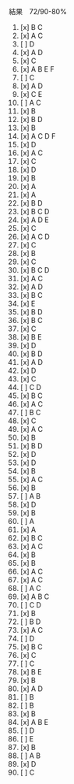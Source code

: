結果　72/90-80%
1. [x] B C 
2. [x] A C
3. [ ] D
4. [x] A D
5. [x] C
6. [x] A B E F
7. [ ] C
8. [x] A D
9. [x] C E
10. [ ] A C
11. [x] B
12. [x] B D
13. [x] B
14. [x] A C D F
15. [x] D
16. [x] A C
17. [x] C
18. [x] D
19. [x] B
20. [x] A
21. [x] A
22. [x] B D
23. [x] B C D
24. [x] A D E
25. [x] C
26. [x] A C D
27. [x] C
28. [x] B
29. [x] C
30. [x] B C D
31. [x] A C
32. [x] A D
33. [x] B C
34. [x] E
35. [x] B D
36. [x] B C
37. [x] C
38. [x] B E
39. [x] D
40. [x] B D
41. [x] A D
42. [x] D
43. [x] C
44. [ ] C D
45. [x] B C
46. [x] A C
47. [ ] B C
48. [x] C
49. [x] A C
50. [x] B
51. [x] B D
52. [x] D
53. [x] D
54. [x] B
55. [x] A C
56. [x] B 
57. [ ] A B
58. [x] D
59. [x] B
60. [ ] A
61. [x] A
62. [x] B C
63. [x] A C
64. [x] B
65. [x] B
66. [x] A C
67. [x] A C
68. [ ] A C
69. [x] A B C
70. [ ] C D
71. [x] B
72. [ ] B D
73. [x] A C
74. [ ] D
75. [x] B C
76. [x] C
77. [ ] C
78. [x] B E
79. [x] B
80. [x] A D
81. [ ] B
82. [ ] B
83. [x] B
84. [x] A B E
85. [ ] D
86. [ ] E
87. [x] B
88. [ ] A B
89. [x] D
90. [ ] C